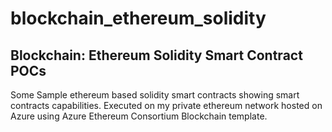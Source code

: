 # blockchain_ethereum_solidity
## Blockchain: Ethereum Solidity Smart Contract POCs

Some Sample ethereum based solidity smart contracts showing smart contracts capabilities.
Executed on my private ethereum network hosted on Azure using Azure Ethereum Consortium Blockchain template.
